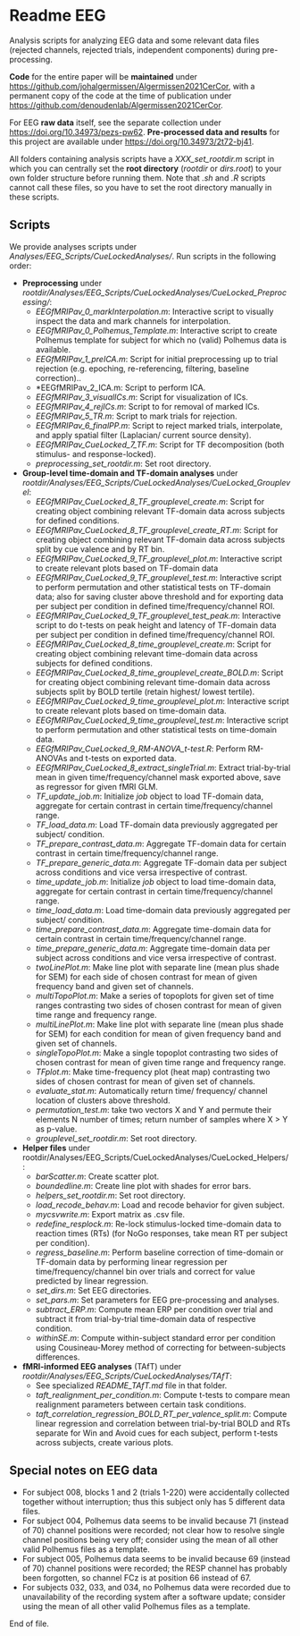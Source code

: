 # Readme EEG

Analysis scripts for analyzing EEG data and some relevant data files (rejected channels, rejected trials, independent components) during pre-processing.

**Code** for the entire paper will be **maintained** under https://github.com/johalgermissen/Algermissen2021CerCor, with a permanent copy of the code at the time of publication under https://github.com/denoudenlab/Algermissen2021CerCor.

For EEG **raw data** itself, see the separate collection under https://doi.org/10.34973/pezs-pw62.
**Pre-processed data and results** for this project are available under https://doi.org/10.34973/2t72-bj41.

All folders containing analysis scripts have a *XXX_set_rootdir.m* script in which you can centrally set the **root directory** (*rootdir* or *dirs.root*) to your own folder structure before running them. Note that *.sh* and *.R* scripts cannot call these files, so you have to set the root directory manually in these scripts.

## Scripts ##

We provide analyses scripts under *Analyses/EEG_Scripts/CueLockedAnalyses/*. Run scripts in the following order:
- **Preprocessing** under *rootdir/Analyses/EEG_Scripts/CueLockedAnalyses/CueLocked_Preprocessing/*:
    - *EEGfMRIPav_0_markInterpolation.m*: Interactive script to visually inspect the data and mark channels for interpolation.
    - *EEGfMRIPav_0_Polhemus_Template.m*: Interactive script to create Polhemus template for subject for which no (valid) Polhemus data is available.
    - *EEGfMRIPav_1_preICA.m*: Script for initial preprocessing up to trial rejection (e.g. epoching, re-referencing, filtering, baseline correction)..
    - *EEGfMRIPav_2_ICA.m: Script to perform ICA.
    - *EEGfMRIPav_3_visualICs.m*: Script for visualization of ICs.
    - *EEGfMRIPav_4_rejICs.m*: Script to for removal of marked ICs.
    - *EEGfMRIPav_5_TR.m*: Script to mark trials for rejection.
    - *EEGfMRIPav_6_finalPP.m*: Script to reject marked trials, interpolate, and apply spatial filter (Laplacian/ current source density).
    - *EEGfMRIPav_CueLocked_7_TF.m*: Script for TF decomposition (both stimulus- and response-locked).
    - *preprocessing_set_rootdir.m*: Set root directory.
- **Group-level time-domain and TF-domain analyses** under *rootdir/Analyses/EEG_Scripts/CueLockedAnalyses/CueLocked_Grouplevel*:
    - *EEGfMRIPav_CueLocked_8_TF_grouplevel_create.m*: Script for creating object combining relevant TF-domain data across subjects for defined conditions.
    - *EEGfMRIPav_CueLocked_8_TF_grouplevel_create_RT.m*: Script for creating object combining relevant TF-domain data across subjects split by cue valence and by RT bin.
    - *EEGfMRIPav_CueLocked_9_TF_grouplevel_plot.m*: Interactive script to create relevant plots based on TF-domain data
    - *EEGfMRIPav_CueLocked_9_TF_grouplevel_test.m*: Interactive script to perform permutation and other statistical tests on TF-domain data; also for saving cluster above threshold and for exporting data per subject per condition in defined time/frequency/channel ROI.
    - *EEGfMRIPav_CueLocked_9_TF_grouplevel_test_peak.m*: Interactive script to do t-tests on peak height and latency of TF-domain data per subject per condition in defined time/frequency/channel ROI.
    - *EEGfMRIPav_CueLocked_8_time_grouplevel_create.m*: Script for creating object combining relevant time-domain data across subjects for defined conditions.
    - *EEGfMRIPav_CueLocked_8_time_grouplevel_create_BOLD.m*: Script for creating object combining relevant time-domain data across subjects split by BOLD tertile (retain highest/ lowest tertile).
    - *EEGfMRIPav_CueLocked_9_time_grouplevel_plot.m*: Interactive script to create relevant plots based on time-domain data.
    - *EEGfMRIPav_CueLocked_9_time_grouplevel_test.m*: Interactive script to perform permutation and other statistical tests on time-domain data.
    - *EEGfMRIPav_CueLocked_9_RM-ANOVA_t-test.R*: Perform RM-ANOVAs and t-tests on exported data.
    - *EEGfMRIPav_CueLocked_8_extract_singleTrial.m*: Extract trial-by-trial mean in given time/frequency/channel mask exported above, save as regressor for given fMRI GLM.
    - *TF_update_job.m*: Initialize *job* object to load TF-domain data, aggregate for certain contrast in certain time/frequency/channel range.
    - *TF_load_data.m*: Load TF-domain data previously aggregated per subject/ condition.
    - *TF_prepare_contrast_data.m*: Aggregate TF-domain data for certain contrast in certain time/frequency/channel range.
    - *TF_prepare_generic_data.m*: Aggregate TF-domain data per subject across conditions and vice versa irrespective of contrast.
    - *time_update_job.m*: Initialize *job* object to load time-domain data, aggregate for certain contrast in certain time/frequency/channel range.
    - *time_load_data.m*: Load time-domain data previously aggregated per subject/ condition.
    - *time_prepare_contrast_data.m*: Aggregate time-domain data for certain contrast in certain time/frequency/channel range.
    - *time_prepare_generic_data.m*: Aggregate time-domain data per subject across conditions and vice versa irrespective of contrast.
    - *twoLinePlot.m*: Make line plot with separate line (mean plus shade for SEM) for each side of chosen contrast for mean of given frequency band and given set of channels.
    - *multiTopoPlot.m*: Make a series of topoplots for given set of time ranges contrasting two sides of chosen contrast for mean of given time range and frequency range.
    - *multiLinePlot.m*: Make line plot with separate line (mean plus shade for SEM) for each condition for mean of given frequency band and given set of channels.
    - *singleTopoPlot.m*: Make a single topoplot contrasting two sides of chosen contrast for mean of given time range and frequency range.
    - *TFplot.m*: Make time-frequency plot (heat map) contrasting two sides of chosen contrast for mean of given set of channels. 
    - *evaluate_stat.m*: Automatically return time/ frequency/  channel location of clusters above threshold.
    - *permutation_test.m*: take two vectors X and Y and permute their elements N number of times; return number of samples where X $>$ Y as p-value.
    - *grouplevel_set_rootdir.m*: Set root directory.
- **Helper files** under rootdir/Analyses/EEG_Scripts/CueLockedAnalyses/CueLocked_Helpers/: 
    - *barScatter.m*: Create scatter plot.
    - *boundedline.m*: Create line plot with shades for error bars.
    - *helpers_set_rootdir.m*: Set root directory.
    - *load_recode_behav.m*: Load and recode behavior for given subject.
    - *mycsvwrite.m*: Export matrix as .csv file.
    - *redefine_resplock.m*: Re-lock stimulus-locked time-domain data to reaction times (RTs) (for NoGo responses, take mean RT per subject per condition).
    - *regress_baseline.m*: Perform baseline correction of time-domain or TF-domain data by performing linear regression per time/frequency/channel bin over trials and correct for value predicted by linear regression.
    - *set_dirs.m*: Set EEG directories.
    - *set_pars.m*: Set parameters for EEG pre-processing and analyses.
    - *subtract_ERP.m*: Compute mean ERP per condition over trial and subtract it from trial-by-trial time-domain data of respective condition.
    - *withinSE.m*: Compute within-subject standard error per condition using Cousineau-Morey method of correcting for between-subjects differences.
- **fMRI-informed EEG analyses** (TAfT) under *rootdir/Analyses/EEG_Scripts/CueLockedAnalyses/TAfT*: 
    - See specialized *README_TAfT.md* file in that folder.
    - *taft_realignment_per_condition.m*: Compute t-tests to compare mean realignment parameters between certain task conditions.
    - *taft_correlation_regression_BOLD_RT_per_valence_split.m*: Compute linear regression and correlation between trial-by-trial BOLD and RTs separate for Win and Avoid cues for each subject, perform t-tests across subjects, create various plots.

## Special notes on EEG data

- For subject 008, blocks 1 and 2 (trials 1-220) were accidentally collected together without interruption; thus this subject only has 5 different data files.
- For subject 004, Polhemus data seems to be invalid because 71 (instead of 70) channel positions were recorded; not clear how to resolve single channel positions being very off; consider using the mean of all other valid Polhemus files as a template.
- For subject 005, Polhemus data seems to be invalid because 69 (instead of 70) channel positions were recorded; the RESP channel has probably been forgotten, so channel FCz is at position 66 instead of 67.
- For subjects 032, 033, and 034, no Polhemus data were recorded due to unavailability of the recording system after a software update; consider using the mean of all other valid Polhemus files as a template.

End of file.
